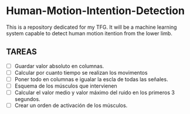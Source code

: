 # Human-Motion-Intention-Detection
This is a repository dedicated for my TFG. It will be a machine learning system capable to detect human motion itention from the lower limb.


## **TAREAS**
- [ ] Guardar valor absoluto en columnas.
- [ ] Calcular por cuanto tiempo se realizan los movimentos
- [ ] Poner todo en columnas e igualar la escla de todas las señales.
- [ ] Esquema de los músculos que intervienen
- [ ] Calcular el valor medio y valor máximo del ruido en los primeros 3 segundos.
- [ ] Crear un orden de activación de los músculos.
